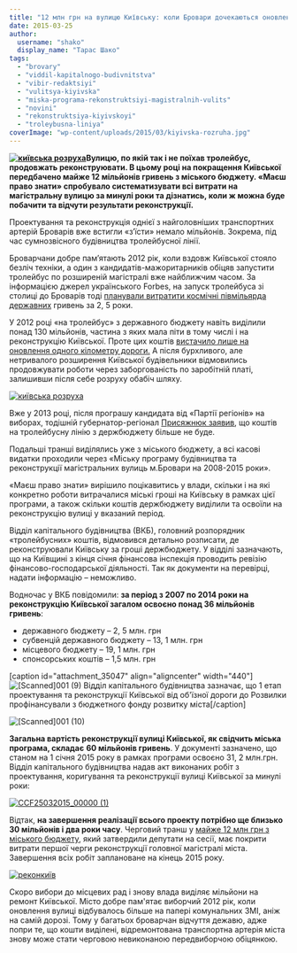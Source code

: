```yaml
---
title: "12 млн грн на вулицю Київську: коли Бровари дочекаються оновлення головної магістралі?"
date: 2015-03-25
author: 
  username: "shako"
  display_name: "Тарас Шако"
tags: 
  - "brovary"
  - "viddil-kapitalnogo-budivnitstva"
  - "vibir-redaktsiyi"
  - "vulitsya-kiyivska"
  - "miska-programa-rekonstruktsiyi-magistralnih-vulits"
  - "novini"
  - "rekonstruktsiya-kiyivskoyi"
  - "troleybusna-liniya"
coverImage: "wp-content/uploads/2015/03/kiyivska-rozruha.jpg"
---
```


**[![київська розруха](https://mpz.brovary.org/wp-content/uploads/2015/03/kiyivska-rozruha.jpg)](https://mpz.brovary.org/wp-content/uploads/2015/03/kiyivska-rozruha.jpg)Вулицю, по якій так і не поїхав тролейбус, продовжать реконструювати. В цьому році на покращення Київської передбачено майже 12 мільйонів гривень з міського бюджету. «Маєш право знати» спробувало систематизувати всі витрати на магістральну вулицю за минулі роки та дізнатись, коли ж можна буде побачити та відчути результати реконструкції.**

Проектування та реконструкція однієї з найголовніших транспортних артерій Броварів вже встигли «з’їсти» немало мільйонів. Зокрема, під час сумнозвісного будівництва тролейбусної лінії.

Броварчани добре пам’ятають 2012 рік, коли вздовж Київської стояло безліч техніки, а один з кандидатів-мажоритарників обіцяв запустити тролейбус по розширеній магістралі вже найближчим часом. За інформацією джерел українського Forbes, на запуск тролейбуса зі столиці до Броварів тоді [планували витратити космічні півмільярда державних](https://mpz.brovary.org/forbes-ua-troleybusniy-marshrut-brovari-kiyiv-buduvatimut-2-5-roki-ta-za-zavishhenimi-tsinami/) гривень за 2, 5 роки.

У 2012 році «на тролейбус» з державного бюджету навіть виділили понад 130 мільйонів, частина з яких мала піти в тому числі і на реконструкцію Київської. Проте цих коштів [вистачило лише на оновлення одного кілометру дороги.](https://mpz.brovary.org/1-1-zamist-troleybusnoyi-liniyi-brovarchani-otrimali-zruynovani-vulitsi-i-povaleni-dereva/) А після бурхливого, але нетривалого розширення Київської будівельники відмовились продовжувати роботи через заборгованість по заробітній платі, залишивши після себе розруху обабіч шляху.

[![київська розруха](https://mpz.brovary.org/wp-content/uploads/2015/03/kiyivska-rozruha.jpg)](https://mpz.brovary.org/wp-content/uploads/2015/03/kiyivska-rozruha.jpg)

Вже у 2013 році, після програшу кандидата від «Партії регіонів» на виборах, тодішній губернатор-регіонал [Присяжнюк заявив](https://mpz.brovary.org/depo-troleybusnu-liniyu-brovari-kiyiv-u-2013-rotsi-ne-buduvatimut/), що коштів на тролейбусну лінію з держбюджету більше не буде.

Подальші транші виділялись уже з міського бюджету, а всі касові видатки проходили через «Міську програму будівництва та реконструкції магістральних вулиць м.Бровари на 2008-2015 роки».

«Маєш право знати» вирішило поцікавитись у влади, скільки і на які конкретно роботи витрачалися міські гроші на Київську в рамках цієї програми, а також скільки коштів держбюджету виділили та освоїли на реконструкцію вулиці у вказаний період.

Відділ капітального будівництва (ВКБ), головний розпорядник «тролейбусних» коштів, відмовився детально розписати, де реконструювали Київську за гроші держбюджету. У відділі зазначають, що на Київщині з кінця січня фінансова інспекція проводить ревізію фінансово-господарської діяльності. Так як документи на перевірці, надати інформацію – неможливо.

Водночас у ВКБ повідомили: **за період з 2007 по 2014 роки на реконструкцію Київської загалом освоєно понад 36 мільйонів гривень**:

- державного бюджету – 2, 5 млн. грн
- субвенцій державного бюджету – 13, 1 млн. грн
- місцевого бюджету – 19, 1 млн. грн
- спонсорських коштів – 1,5 млн. грн

\[caption id="attachment\_35047" align="aligncenter" width="440"\]![[Scanned]001 (9)](https://mpz.brovary.org/wp-content/uploads/2015/03/Scanned001-9.jpg) Відділ капітального будівництва зазначає, що 1 етап проектування та реконструкції Київської від об'їзної дороги до Розвилки профінансували з бюджетного фонду розвитку міста\[/caption\]

![[Scanned]001 (10)](https://mpz.brovary.org/wp-content/uploads/2015/03/Scanned001-10.jpg)

**Загальна вартість реконструкції вулиці Київської, як свідчить міська програма, складає** **60 мільйонів гривень**. У документі зазначено, що станом на 1 січня 2015 року в рамках програми освоєно 31, 2 млн.грн. Відділ капітального будівництва надав акт виконаних робіт з проектування, коригування та реконструкції вулиці Київської за минулі роки:

[![CCF25032015_00000 (1)](https://mpz.brovary.org/wp-content/uploads/2015/03/CCF25032015_00000-11.jpg)](https://mpz.brovary.org/wp-content/uploads/2015/03/CCF25032015_00000-11.jpg)

Відтак, **на завершення реалізації всього проекту потрібно ще близько 30 мільйонів і два роки часу**. Черговий транш у [майже 12 млн грн з міського бюджету](http://docs.brovary.org/p22538/05.03.2015/1443-53-06), який затвердили депутати на сесії, має покрити витрати першої черги реконструкції головної магістралі міста. Завершення всіх робіт заплановане на кінець 2015 року.

[![реконкиїв](https://mpz.brovary.org/wp-content/uploads/2015/03/rekonkiyiv.jpg)](https://mpz.brovary.org/wp-content/uploads/2015/03/rekonkiyiv.jpg)

Скоро вибори до місцевих рад і знову влада виділяє мільйони на ремонт Київської. Місто добре пам'ятає виборчий 2012 рік, коли оновлення вулиці відбувалось більше на папері комунальних ЗМІ, аніж на самій дорозі. Тому у багатьох броварчан відчуття дежавю, адже попри те, що кошти виділені, відремонтована транспортна артерія міста знову може стати черговою невиконаною передвиборчою обіцянкою.

